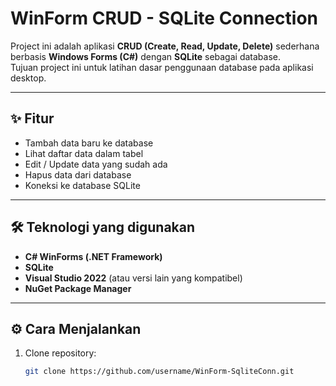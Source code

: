 # WinForm CRUD - SQLite Connection

Project ini adalah aplikasi **CRUD (Create, Read, Update, Delete)** sederhana berbasis **Windows Forms (C#)** dengan **SQLite** sebagai database.  
Tujuan project ini untuk latihan dasar penggunaan database pada aplikasi desktop.

---

## ✨ Fitur
- Tambah data baru ke database
- Lihat daftar data dalam tabel
- Edit / Update data yang sudah ada
- Hapus data dari database
- Koneksi ke database SQLite

---

## 🛠️ Teknologi yang digunakan
- **C# WinForms (.NET Framework)**
- **SQLite**
- **Visual Studio 2022** (atau versi lain yang kompatibel)
- **NuGet Package Manager**

---

## ⚙️ Cara Menjalankan
1. Clone repository:
   ```bash
   git clone https://github.com/username/WinForm-SqliteConn.git
